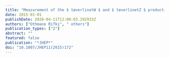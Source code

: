 ```yaml
---
title: "Measurement of the $ tøverlinetW $ and $ tøverlinetZ $ production cross sections in pp collisions at $ sqrts=8 $ TeV with the ATLAS detector"
date: 2015-01-01
publishDate: 2020-04-11T12:00:03.292933Z
authors: ["Othmane Rifki", " others"]
publication_types: ["2"]
abstract: ""
featured: false
publication: "*JHEP*"
doi: "10.1007/JHEP11(2015)172"
---
```



